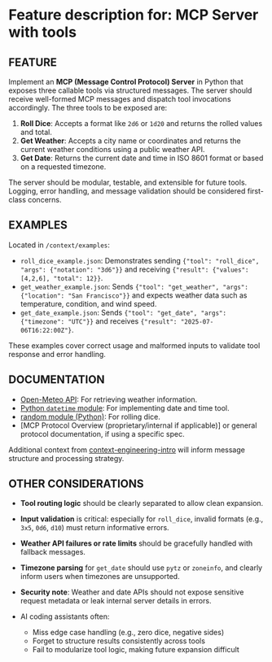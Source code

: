 # Feature description for: MCP Server with tools

## FEATURE

Implement an **MCP (Message Control Protocol) Server** in Python that exposes three callable tools via structured messages. The server should receive well-formed MCP messages and dispatch tool invocations accordingly. The three tools to be exposed are:

1. **Roll Dice**: Accepts a format like `2d6` or `1d20` and returns the rolled values and total.
2. **Get Weather**: Accepts a city name or coordinates and returns the current weather conditions using a public weather API.
3. **Get Date**: Returns the current date and time in ISO 8601 format or based on a requested timezone.

The server should be modular, testable, and extensible for future tools. Logging, error handling, and message validation should be considered first-class concerns.

## EXAMPLES

Located in `/context/examples`:

* `roll_dice_example.json`: Demonstrates sending `{"tool": "roll_dice", "args": {"notation": "3d6"}}` and receiving `{"result": {"values": [4,2,6], "total": 12}}`.
* `get_weather_example.json`: Sends `{"tool": "get_weather", "args": {"location": "San Francisco"}}` and expects weather data such as temperature, condition, and wind speed.
* `get_date_example.json`: Sends `{"tool": "get_date", "args": {"timezone": "UTC"}}` and receives `{"result": "2025-07-06T16:22:00Z"}`.

These examples cover correct usage and malformed inputs to validate tool response and error handling.

## DOCUMENTATION

* [Open-Meteo API](https://open-meteo.com/en/docs): For retrieving weather information.
* [Python `datetime` module](https://docs.python.org/3/library/datetime.html): For implementing date and time tool.
* [random module (Python)](https://docs.python.org/3/library/random.html): For rolling dice.
* \[MCP Protocol Overview (proprietary/internal if applicable)] or general protocol documentation, if using a specific spec.

Additional context from [context-engineering-intro](https://github.com/qte/context-engineering-template) will inform message structure and processing strategy.

## OTHER CONSIDERATIONS

* **Tool routing logic** should be clearly separated to allow clean expansion.
* **Input validation** is critical: especially for `roll_dice`, invalid formats (e.g., `3x5`, `0d6`, `d10`) must return informative errors.
* **Weather API failures or rate limits** should be gracefully handled with fallback messages.
* **Timezone parsing** for `get_date` should use `pytz` or `zoneinfo`, and clearly inform users when timezones are unsupported.
* **Security note**: Weather and date APIs should not expose sensitive request metadata or leak internal server details in errors.
* AI coding assistants often:

  * Miss edge case handling (e.g., zero dice, negative sides)
  * Forget to structure results consistently across tools
  * Fail to modularize tool logic, making future expansion difficult
